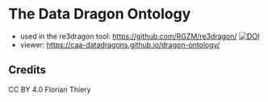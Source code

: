 # The Data Dragon Ontology

- used in the re3dragon tool: https://github.com/RGZM/re3dragon/ [![DOI](https://zenodo.org/badge/DOI/10.5281/zenodo.5338740.svg)](https://doi.org/10.5281/zenodo.5338740)
- viewer: https://caa-datadragons.github.io/dragon-ontology/

## Credits

CC BY 4.0 Florian Thiery
